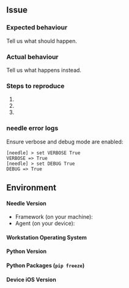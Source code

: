 ## Issue

### Expected behaviour
Tell us what should happen.

### Actual behaviour
Tell us what happens instead.

### Steps to reproduce
1.
2.
3.

### needle error logs
Ensure verbose and debug mode are enabled:
```
[needle] > set VERBOSE True
VERBOSE => True
[needle] > set DEBUG True
DEBUG => True
```

## Environment

#### Needle Version

- Framework (on your machine): 
- Agent (on your device):

#### Workstation Operating System

#### Python Version

#### Python Packages (`pip freeze`)

#### Device iOS Version

